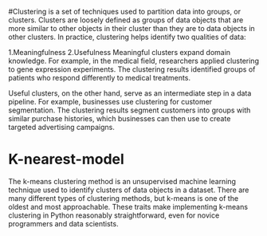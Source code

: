 #Clustering is a set of techniques used to partition data into groups, or clusters. Clusters are loosely defined as groups of data objects that are more similar to other objects in their cluster than they are to data objects in other clusters. In practice, clustering helps identify two qualities of data:

1.Meaningfulness
2.Usefulness
Meaningful clusters expand domain knowledge. For example, in the medical field, researchers applied clustering to gene expression experiments. The clustering results identified groups of patients who respond differently to medical treatments.

Useful clusters, on the other hand, serve as an intermediate step in a data pipeline. For example, businesses use clustering for customer segmentation. The clustering results segment customers into groups with similar purchase histories, which businesses can then use to create targeted advertising campaigns.

# K-nearest-model
The k-means clustering method is an unsupervised machine learning technique used to identify clusters of data objects in a dataset. There are many different types of clustering methods, but k-means is one of the oldest and most approachable. These traits make implementing k-means clustering in Python reasonably straightforward, even for novice programmers and data scientists.
